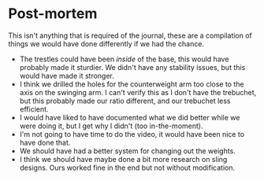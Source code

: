 # Post-mortem

This isn't anything that is required of the journal, these are a compilation of things we would have done differently if we had the chance. 

- The trestles could have been *inside* of the base, this would have probably made it sturdier. We didn't have any stability issues, but this would have made it stronger. 
- I think we drilled the holes for the counterweight arm too close to the axis on the swinging arm. I can't verify this as I don't have the trebuchet, but this probably made our ratio different, and our trebuchet less efficient. 
- I would have liked to have documented what we did better while we were doing it, but I get why I didn't (too in-the-moment). 
- I'm not going to have time to do the video, it would have been nice to have done that. 
- We should have had a better system for changing out the weights. 
- I think we should have maybe done a bit more research on sling designs. Ours worked fine in the end but not without modification.

